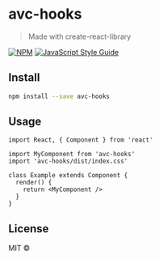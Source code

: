 # avc-hooks

> Made with create-react-library

[![NPM](https://img.shields.io/npm/v/avc-hooks.svg)](https://www.npmjs.com/package/avc-hooks) [![JavaScript Style Guide](https://img.shields.io/badge/code_style-standard-brightgreen.svg)](https://standardjs.com)

## Install

```bash
npm install --save avc-hooks
```

## Usage

```tsx
import React, { Component } from 'react'

import MyComponent from 'avc-hooks'
import 'avc-hooks/dist/index.css'

class Example extends Component {
  render() {
    return <MyComponent />
  }
}
```

## License

MIT © [](https://github.com/)
